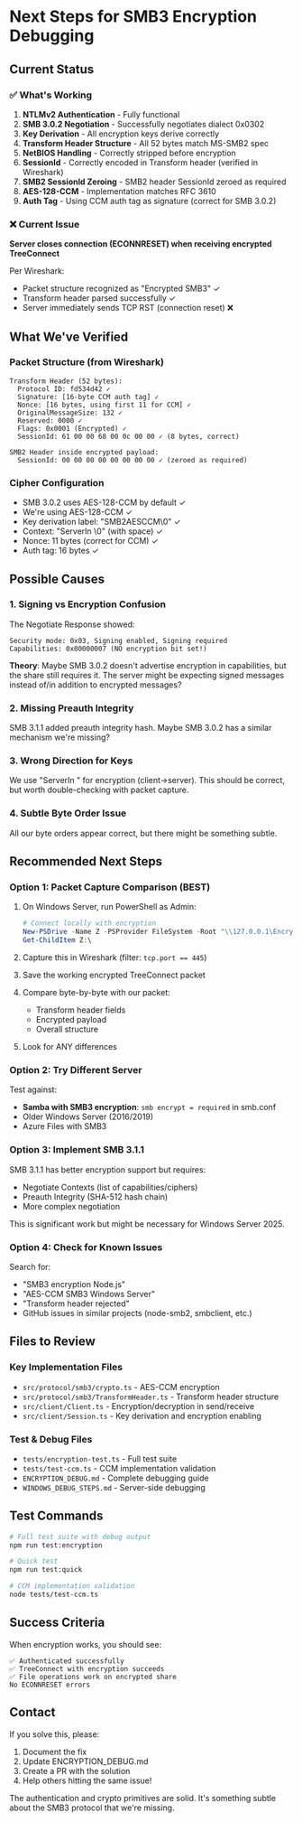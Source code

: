 # Next Steps for SMB3 Encryption Debugging

## Current Status

### ✅ What's Working
1. **NTLMv2 Authentication** - Fully functional
2. **SMB 3.0.2 Negotiation** - Successfully negotiates dialect 0x0302
3. **Key Derivation** - All encryption keys derive correctly
4. **Transform Header Structure** - All 52 bytes match MS-SMB2 spec
5. **NetBIOS Handling** - Correctly stripped before encryption
6. **SessionId** - Correctly encoded in Transform header (verified in Wireshark)
7. **SMB2 SessionId Zeroing** - SMB2 header SessionId zeroed as required
8. **AES-128-CCM** - Implementation matches RFC 3610
9. **Auth Tag** - Using CCM auth tag as signature (correct for SMB 3.0.2)

### ❌ Current Issue
**Server closes connection (ECONNRESET) when receiving encrypted TreeConnect**

Per Wireshark:
- Packet structure recognized as "Encrypted SMB3" ✓
- Transform header parsed successfully ✓
- Server immediately sends TCP RST (connection reset) ❌

## What We've Verified

### Packet Structure (from Wireshark)
```
Transform Header (52 bytes):
  Protocol ID: fd534d42 ✓
  Signature: [16-byte CCM auth tag] ✓
  Nonce: [16 bytes, using first 11 for CCM] ✓
  OriginalMessageSize: 132 ✓
  Reserved: 0000 ✓
  Flags: 0x0001 (Encrypted) ✓
  SessionId: 61 00 00 68 00 0c 00 00 ✓ (8 bytes, correct)

SMB2 Header inside encrypted payload:
  SessionId: 00 00 00 00 00 00 00 00 ✓ (zeroed as required)
```

### Cipher Configuration
- SMB 3.0.2 uses AES-128-CCM by default ✓
- We're using AES-128-CCM ✓
- Key derivation label: "SMB2AESCCM\0" ✓
- Context: "ServerIn \0" (with space) ✓
- Nonce: 11 bytes (correct for CCM) ✓
- Auth tag: 16 bytes ✓

## Possible Causes

### 1. Signing vs Encryption Confusion
The Negotiate Response showed:
```
Security mode: 0x03, Signing enabled, Signing required
Capabilities: 0x00000007 (NO encryption bit set!)
```

**Theory**: Maybe SMB 3.0.2 doesn't advertise encryption in capabilities, but the share still requires it. The server might be expecting signed messages instead of/in addition to encrypted messages?

### 2. Missing Preauth Integrity
SMB 3.1.1 added preauth integrity hash. Maybe SMB 3.0.2 has a similar mechanism we're missing?

### 3. Wrong Direction for Keys
We use "ServerIn " for encryption (client→server). This should be correct, but worth double-checking with packet capture.

### 4. Subtle Byte Order Issue
All our byte orders appear correct, but there might be something subtle.

## Recommended Next Steps

### Option 1: Packet Capture Comparison (BEST)
1. On Windows Server, run PowerShell as Admin:
   ```powershell
   # Connect locally with encryption
   New-PSDrive -Name Z -PSProvider FileSystem -Root "\\127.0.0.1\EncryptedShare" -Credential (Get-Credential)
   Get-ChildItem Z:\
   ```

2. Capture this in Wireshark (filter: `tcp.port == 445`)

3. Save the working encrypted TreeConnect packet

4. Compare byte-by-byte with our packet:
   - Transform header fields
   - Encrypted payload
   - Overall structure

5. Look for ANY differences

### Option 2: Try Different Server
Test against:
- **Samba with SMB3 encryption**: `smb encrypt = required` in smb.conf
- Older Windows Server (2016/2019)
- Azure Files with SMB3

### Option 3: Implement SMB 3.1.1
SMB 3.1.1 has better encryption support but requires:
- Negotiate Contexts (list of capabilities/ciphers)
- Preauth Integrity (SHA-512 hash chain)
- More complex negotiation

This is significant work but might be necessary for Windows Server 2025.

### Option 4: Check for Known Issues
Search for:
- "SMB3 encryption Node.js"
- "AES-CCM SMB3 Windows Server"
- "Transform header rejected"
- GitHub issues in similar projects (node-smb2, smbclient, etc.)

## Files to Review

### Key Implementation Files
- `src/protocol/smb3/crypto.ts` - AES-CCM encryption
- `src/protocol/smb3/TransformHeader.ts` - Transform header structure
- `src/client/Client.ts` - Encryption/decryption in send/receive
- `src/client/Session.ts` - Key derivation and encryption enabling

### Test & Debug Files
- `tests/encryption-test.ts` - Full test suite
- `tests/test-ccm.ts` - CCM implementation validation
- `ENCRYPTION_DEBUG.md` - Complete debugging guide
- `WINDOWS_DEBUG_STEPS.md` - Server-side debugging

## Test Commands

```bash
# Full test suite with debug output
npm run test:encryption

# Quick test
npm run test:quick

# CCM implementation validation
node tests/test-ccm.ts
```

## Success Criteria

When encryption works, you should see:
```
✅ Authenticated successfully
✅ TreeConnect with encryption succeeds
✅ File operations work on encrypted share
No ECONNRESET errors
```

## Contact

If you solve this, please:
1. Document the fix
2. Update ENCRYPTION_DEBUG.md
3. Create a PR with the solution
4. Help others hitting the same issue!

The authentication and crypto primitives are solid. It's something subtle about the SMB3 protocol that we're missing.
